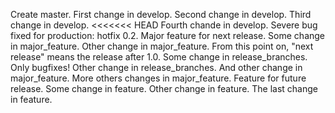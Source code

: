 Create master.
First change in develop.
Second change in develop.
Third change in develop.
<<<<<<< HEAD
Fourth chande in develop.
Severe bug fixed for production: hotfix 0.2.
Major feature for next release.
Some change in major_feature.
Other change in major_feature.
From this point on, "next release" means the release after 1.0.
Some change in release_branches.
Only bugfixes!
Other change in release_branches.
And other change in major_feature.
More others changes in major_feature.
Feature for future release.
Some change in feature.
Other change in feature.
The last change in feature.
